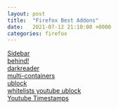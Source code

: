 ```yaml
---
layout: post
title:  "Firefox Best Addons"
date:   2021-07-12 21:10:00 +0000
categories: firefox 
---
```


[Sidebar](https://addons.mozilla.org/en-US/firefox/addon/container-tabs-sidebar/) \
[behind!](https://addons.mozilla.org/en-US/firefox/addon/behind/) \
[darkreader](https://addons.mozilla.org/en-US/firefox/addon/darkreader/) \
[multi-containers](https://addons.mozilla.org/en-US/firefox/addon/multi-account-containers/) \
[ublock](https://addons.mozilla.org/en-US/firefox/addon/ublock-origin/) \
[whitelists youtube ublock](https://addons.mozilla.org/en-US/firefox/addon/youtube-channel-whitelist/) \
[Youtube Timestamps](https://github.com/ris58h/youtube-timestamps) 
